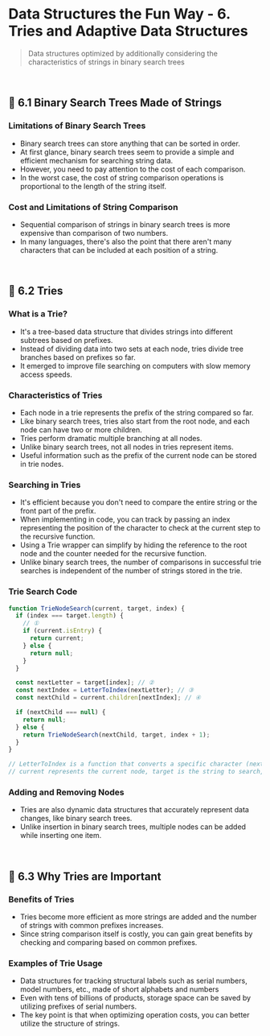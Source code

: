 # Data Structures the Fun Way - 6. Tries and Adaptive Data Structures

> Data structures optimized by additionally considering the characteristics of strings in binary search trees

<br/>

## 🔖 6.1 Binary Search Trees Made of Strings

### Limitations of Binary Search Trees

- Binary search trees can store anything that can be sorted in order.
- At first glance, binary search trees seem to provide a simple and efficient mechanism for searching string data.
- However, you need to pay attention to the cost of each comparison.
- In the worst case, the cost of string comparison operations is proportional to the length of the string itself.

### Cost and Limitations of String Comparison

- Sequential comparison of strings in binary search trees is more expensive than comparison of two numbers.
- In many languages, there's also the point that there aren't many characters that can be included at each position of a string.

<br/>

## 🔖 6.2 Tries

### What is a Trie?

- It's a tree-based data structure that divides strings into different subtrees based on prefixes.
- Instead of dividing data into two sets at each node, tries divide tree branches based on prefixes so far.
- It emerged to improve file searching on computers with slow memory access speeds.

### Characteristics of Tries

- Each node in a trie represents the prefix of the string compared so far.
- Like binary search trees, tries also start from the root node, and each node can have two or more children.
- Tries perform dramatic multiple branching at all nodes.
- Unlike binary search trees, not all nodes in tries represent items.
- Useful information such as the prefix of the current node can be stored in trie nodes.

### Searching in Tries

- It's efficient because you don't need to compare the entire string or the front part of the prefix.
- When implementing in code, you can track by passing an index representing the position of the character to check at the current step to the recursive function.
- Using a Trie wrapper can simplify by hiding the reference to the root node and the counter needed for the recursive function.
- Unlike binary search trees, the number of comparisons in successful trie searches is independent of the number of strings stored in the trie.

### Trie Search Code

```javascript
function TrieNodeSearch(current, target, index) {
  if (index === target.length) {
    // ①
    if (current.isEntry) {
      return current;
    } else {
      return null;
    }
  }

  const nextLetter = target[index]; // ②
  const nextIndex = LetterToIndex(nextLetter); // ③
  const nextChild = current.children[nextIndex]; // ④

  if (nextChild === null) {
    return null;
  } else {
    return TrieNodeSearch(nextChild, target, index + 1);
  }
}

// LetterToIndex is a function that converts a specific character (nextLetter) to an index number
// current represents the current node, target is the string to search, and index is the position of the string currently being searched
```

### Adding and Removing Nodes

- Tries are also dynamic data structures that accurately represent data changes, like binary search trees.
- Unlike insertion in binary search trees, multiple nodes can be added while inserting one item.

<br/>

## 🔖 6.3 Why Tries are Important

### Benefits of Tries

- Tries become more efficient as more strings are added and the number of strings with common prefixes increases.
- Since string comparison itself is costly, you can gain great benefits by checking and comparing based on common prefixes.

### Examples of Trie Usage

- Data structures for tracking structural labels such as serial numbers, model numbers, etc., made of short alphabets and numbers
- Even with tens of billions of products, storage space can be saved by utilizing prefixes of serial numbers.
- The key point is that when optimizing operation costs, you can better utilize the structure of strings.
